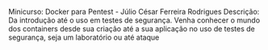 
Minicurso: Docker para Pentest - Júlio César Ferreira Rodrigues
Descrição: Da introdução até o uso em testes de segurança. Venha conhecer o mundo dos containers desde sua criação até a sua aplicação no uso de testes de segurança, seja um laboratório ou até ataque
